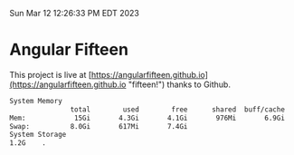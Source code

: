 Sun Mar 12 12:26:33 PM EDT 2023

# Angular Fifteen


This project is live at [https://angularfifteen.github.io](https://angularfifteen.github.io "fifteen!") thanks to Github.

```bash
System Memory
               total        used        free      shared  buff/cache   available
Mem:            15Gi       4.3Gi       4.1Gi       976Mi       6.9Gi       9.7Gi
Swap:          8.0Gi       617Mi       7.4Gi
System Storage
1.2G	.
```
```bash
